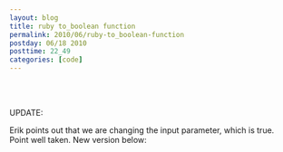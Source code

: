 ```yaml
---
layout: blog
title: ruby to_boolean function
permalink: 2010/06/ruby-to_boolean-function
postday: 06/18 2010
posttime: 22_49
categories: [code]
---
```


<br><br>

<script src="https://gist.github.com/860759.js?file=to_bool.rb"></script>

UPDATE:

Erik points out that we are changing the input parameter, which is true. Point well taken. New version below:

<script src="https://gist.github.com/2552946.js?file=to_bool2.rb"></script>
